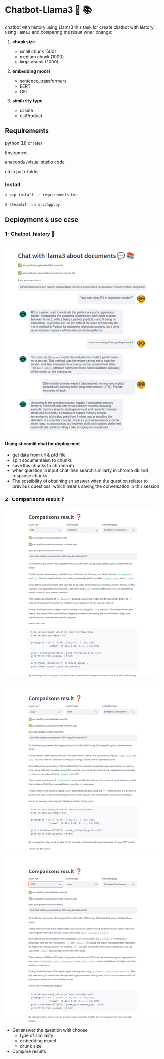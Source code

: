 # Chatbot-Llama3 💬 📚
chatbot with history using Llama3
this task for create chatbot with history using llama3 and comparing the result when change:

1. **chunk size** 
    - small chunk (500)
    - medium chunk (1000)
    - large chunk (2000)


2. **embedding model** 
    - sentence_transformers
    - BERT
    - GPT

3. **similarity type**
    - cosine
    - dotProduct


## Requirements
python 3.8 or later

Enviroment
    
anaconda /visual studio code 

cd in path-folder

### Install 
```bash
$ pip install -r requirements.txt
```
```bash
$ steamlit run src/app.py 
```
## Deployment & use case

 ### 1- **Chatbot_history** 🤖

 ![alt text](assert/chat.png)
#### Using streamlit chat for deployment
- get data from url & pfd file
- split documentaion to chunks
- save this chunks to chroma db
- when question in input chat then search similarty in chroma db and response chunks
- The possibility of obtaining an answer when the question relates to previous questions, which means saving the conversation in this session  

 ### 2- **Comparisons result** ❓

 ![alt text](assert/comp1.png)

 ![alt text](assert/comp2.png)

 ![alt text](assert/comp3.png)

- Get answer the question with choose
    - type of similarity 
    - embedding model 
    - chunk size 
- Compare results 

